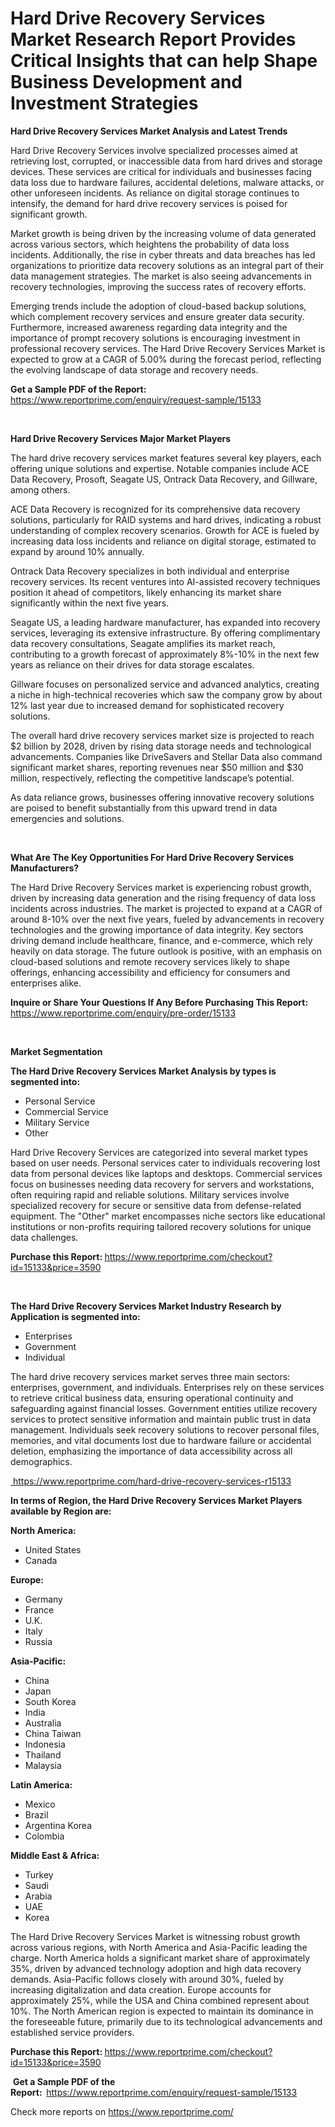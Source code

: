 <p><h1>Hard Drive Recovery Services Market Research Report Provides Critical Insights that can help Shape Business Development and Investment Strategies</h1></p><p><strong>Hard Drive Recovery Services Market Analysis and Latest Trends</strong></p>
<p><p>Hard Drive Recovery Services involve specialized processes aimed at retrieving lost, corrupted, or inaccessible data from hard drives and storage devices. These services are critical for individuals and businesses facing data loss due to hardware failures, accidental deletions, malware attacks, or other unforeseen incidents. As reliance on digital storage continues to intensify, the demand for hard drive recovery services is poised for significant growth.</p><p>Market growth is being driven by the increasing volume of data generated across various sectors, which heightens the probability of data loss incidents. Additionally, the rise in cyber threats and data breaches has led organizations to prioritize data recovery solutions as an integral part of their data management strategies. The market is also seeing advancements in recovery technologies, improving the success rates of recovery efforts.</p><p>Emerging trends include the adoption of cloud-based backup solutions, which complement recovery services and ensure greater data security. Furthermore, increased awareness regarding data integrity and the importance of prompt recovery solutions is encouraging investment in professional recovery services. The Hard Drive Recovery Services Market is expected to grow at a CAGR of 5.00% during the forecast period, reflecting the evolving landscape of data storage and recovery needs.</p></p>
<p><strong>Get a Sample PDF of the Report:&nbsp;</strong> <a href="https://www.reportprime.com/enquiry/request-sample/15133?utm_campaign=2292&utm_medium=2&utm_source=Github&utm_content=ia&utm_term=20032025&utm_id=hard-drive-recovery-services">https://www.reportprime.com/enquiry/request-sample/15133</a></p>
<p>&nbsp;</p>
<p><strong>Hard Drive Recovery Services Major Market Players</strong></p>
<p><p>The hard drive recovery services market features several key players, each offering unique solutions and expertise. Notable companies include ACE Data Recovery, Prosoft, Seagate US, Ontrack Data Recovery, and Gillware, among others. </p><p>ACE Data Recovery is recognized for its comprehensive data recovery solutions, particularly for RAID systems and hard drives, indicating a robust understanding of complex recovery scenarios. Growth for ACE is fueled by increasing data loss incidents and reliance on digital storage, estimated to expand by around 10% annually.</p><p>Ontrack Data Recovery specializes in both individual and enterprise recovery services. Its recent ventures into AI-assisted recovery techniques position it ahead of competitors, likely enhancing its market share significantly within the next five years.</p><p>Seagate US, a leading hardware manufacturer, has expanded into recovery services, leveraging its extensive infrastructure. By offering complimentary data recovery consultations, Seagate amplifies its market reach, contributing to a growth forecast of approximately 8%-10% in the next few years as reliance on their drives for data storage escalates.</p><p>Gillware focuses on personalized service and advanced analytics, creating a niche in high-technical recoveries which saw the company grow by about 12% last year due to increased demand for sophisticated recovery solutions.</p><p>The overall hard drive recovery services market size is projected to reach $2 billion by 2028, driven by rising data storage needs and technological advancements. Companies like DriveSavers and Stellar Data also command significant market shares, reporting revenues near $50 million and $30 million, respectively, reflecting the competitive landscape’s potential. </p><p>As data reliance grows, businesses offering innovative recovery solutions are poised to benefit substantially from this upward trend in data emergencies and solutions.</p></p>
<p>&nbsp;</p>
<p><strong>What Are The Key Opportunities For Hard Drive Recovery Services Manufacturers?</strong></p>
<p><p>The Hard Drive Recovery Services market is experiencing robust growth, driven by increasing data generation and the rising frequency of data loss incidents across industries. The market is projected to expand at a CAGR of around 8-10% over the next five years, fueled by advancements in recovery technologies and the growing importance of data integrity. Key sectors driving demand include healthcare, finance, and e-commerce, which rely heavily on data storage. The future outlook is positive, with an emphasis on cloud-based solutions and remote recovery services likely to shape offerings, enhancing accessibility and efficiency for consumers and enterprises alike.</p></p>
<p><strong>Inquire or Share Your Questions If Any Before Purchasing This Report:</strong> <a href="https://www.reportprime.com/enquiry/pre-order/15133?utm_campaign=2292&utm_medium=2&utm_source=Github&utm_content=ia&utm_term=20032025&utm_id=hard-drive-recovery-services">https://www.reportprime.com/enquiry/pre-order/15133</a></p>
<p>&nbsp;</p>
<p><strong>Market Segmentation</strong></p>
<p><strong>The Hard Drive Recovery Services Market Analysis by types is segmented into:</strong></p>
<p><ul><li>Personal Service</li><li>Commercial Service</li><li>Military Service</li><li>Other</li></ul></p>
<p><p>Hard Drive Recovery Services are categorized into several market types based on user needs. Personal services cater to individuals recovering lost data from personal devices like laptops and desktops. Commercial services focus on businesses needing data recovery for servers and workstations, often requiring rapid and reliable solutions. Military services involve specialized recovery for secure or sensitive data from defense-related equipment. The "Other" market encompasses niche sectors like educational institutions or non-profits requiring tailored recovery solutions for unique data challenges.</p></p>
<p><strong>Purchase this Report:&nbsp;</strong><a href="https://www.reportprime.com/checkout?id=15133&price=3590&utm_campaign=2292&utm_medium=2&utm_source=Github&utm_content=ia&utm_term=20032025&utm_id=hard-drive-recovery-services">https://www.reportprime.com/checkout?id=15133&price=3590</a></p>
<p>&nbsp;</p>
<p><strong>The Hard Drive Recovery Services Market Industry Research by Application is segmented into:</strong></p>
<p><ul><li>Enterprises</li><li>Government</li><li>Individual</li></ul></p>
<p><p>The hard drive recovery services market serves three main sectors: enterprises, government, and individuals. Enterprises rely on these services to retrieve critical business data, ensuring operational continuity and safeguarding against financial losses. Government entities utilize recovery services to protect sensitive information and maintain public trust in data management. Individuals seek recovery solutions to recover personal files, memories, and vital documents lost due to hardware failure or accidental deletion, emphasizing the importance of data accessibility across all demographics.</p></p>
<p><a href="https://www.reportprime.com/hard-drive-recovery-services-r15133?utm_campaign=2292&utm_medium=2&utm_source=Github&utm_content=ia&utm_term=20032025&utm_id=hard-drive-recovery-services">&nbsp;https://www.reportprime.com/hard-drive-recovery-services-r15133</a></p>
<p><strong>In terms of Region, the Hard Drive Recovery Services Market Players available by Region are:</strong></p>
<p>
    <p> <strong> North America: </strong>
        <ul>
            <li>United States</li>
            <li>Canada</li>
        </ul>
        </p> 
    <p> <strong> Europe: </strong>
        <ul>
            <li>Germany</li>
            <li>France</li>
            <li>U.K.</li>
            <li>Italy</li>
            <li>Russia</li>
        </ul>
        </p> 
    <p> <strong> Asia-Pacific: </strong>
        <ul>
            <li>China</li>
            <li>Japan</li>
            <li>South Korea</li>
            <li>India</li>
            <li>Australia</li>
            <li>China Taiwan</li>
            <li>Indonesia</li>
            <li>Thailand</li>
            <li>Malaysia</li>
        </ul>
        </p> 
    <p> <strong> Latin America: </strong>
        <ul>
            <li>Mexico</li>
            <li>Brazil</li>
            <li>Argentina Korea</li>
            <li>Colombia</li>
        </ul>
        </p> 
    <p> <strong> Middle East & Africa: </strong>
        <ul>
            <li>Turkey</li>
            <li>Saudi</li>
            <li>Arabia</li>
            <li>UAE</li>
            <li>Korea</li>
        </ul>
    </p>
    </p>
<p><p>The Hard Drive Recovery Services Market is witnessing robust growth across various regions, with North America and Asia-Pacific leading the charge. North America holds a significant market share of approximately 35%, driven by advanced technology adoption and high data recovery demands. Asia-Pacific follows closely with around 30%, fueled by increasing digitalization and data creation. Europe accounts for approximately 25%, while the USA and China combined represent about 10%. The North American region is expected to maintain its dominance in the foreseeable future, primarily due to its technological advancements and established service providers.</p></p>
<p><strong>Purchase this Report: </strong><a href="https://www.reportprime.com/checkout?id=15133&price=3590&utm_campaign=2292&utm_medium=2&utm_source=Github&utm_content=ia&utm_term=20032025&utm_id=hard-drive-recovery-services">https://www.reportprime.com/checkout?id=15133&price=3590</a></p>
<p>&nbsp;<strong>Get a Sample PDF of the Report:&nbsp;&nbsp;</strong><a href="https://www.reportprime.com/enquiry/request-sample/15133?utm_campaign=2292&utm_medium=2&utm_source=Github&utm_content=ia&utm_term=20032025&utm_id=hard-drive-recovery-services">https://www.reportprime.com/enquiry/request-sample/15133</a></p>
<p><strong></strong></p>
<p>Check more reports on <a href="https://www.reportprime.com/?utm_campaign=2292&utm_medium=2&utm_source=Github&utm_content=ia&utm_term=20032025&utm_id=hard-drive-recovery-services">https://www.reportprime.com/</a></p>